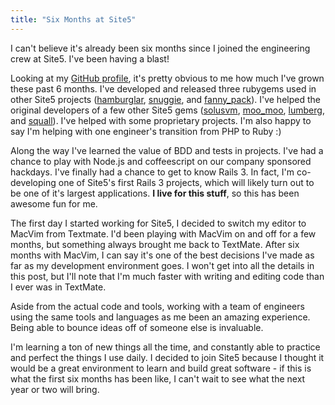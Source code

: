 ```yaml
---
title: "Six Months at Site5"
---
```


I can't believe it's already been six months since I joined the engineering 
crew at Site5. I've been having a blast!

Looking at my 
[GitHub profile](https://github.com/itspriddle), it's pretty obvious to me how
much I've grown these past 6 months. I've developed and released three
rubygems used in other Site5 projects 
([hamburglar](https://github.com/site5/hamburglar), 
[snuggie](https://github.com/site5/snuggie), and 
[fanny_pack](https://github.com/site5/fanny_pack)). I've helped the
original developers of a few other Site5 gems
([solusvm](https://github.com/site5/solusvm),
[moo_moo](https://github.com/site5/moo_moo),
[lumberg](https://github.com/site5/lumberg), and 
[squall](https://github.com/site5/squall)). I've helped with some proprietary
projects. I'm also happy to say I'm helping with one engineer's transition from 
PHP to Ruby :)

Along the way I've learned the value of BDD and tests in projects. I've had a
chance to play with Node.js and coffeescript on our company sponsored hackdays. 
I've finally had a chance to get to know Rails 3. In fact, I'm co-developing
one of Site5's first Rails 3 projects, which will likely turn out to be one of
it's largest applications. **I live for this stuff**, so this has been awesome
fun for me.

The first day I started working for Site5, I decided to switch my editor to 
MacVim from Textmate. I'd been playing with MacVim on and off for a few
months, but something always brought me back to TextMate. After six months
with MacVim, I can say it's one of the best decisions I've made as far as my
development environment goes. I won't get into all the details in this post,
but I'll note that I'm much faster with writing and editing code than I ever
was in TextMate.

Aside from the actual code and tools, working with a team of engineers using 
the same tools and languages as me been an amazing experience. Being able to
bounce ideas off of someone else is invaluable.

I'm learning a ton of new things all the time, and constantly able to practice 
and perfect the things I use daily. I decided to join Site5 because I thought
it would be a great environment to learn and build great software - if this is
what the first six months has been like, I can't wait to see what the next
year or two will bring.
